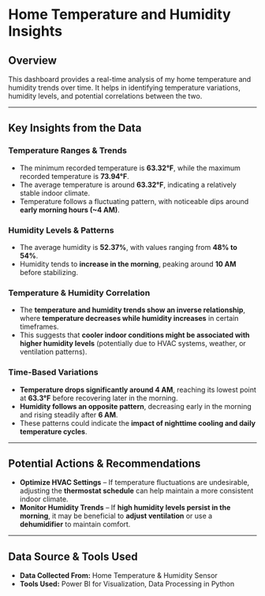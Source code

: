 # Home Temperature and Humidity Insights

## Overview
This dashboard provides a real-time analysis of my home temperature and humidity trends over time. It helps in identifying temperature variations, humidity levels, and potential correlations between the two.

---

## Key Insights from the Data

### Temperature Ranges & Trends
- The minimum recorded temperature is **63.32°F**, while the maximum recorded temperature is **73.94°F**.
- The average temperature is around **63.32°F**, indicating a relatively stable indoor climate.
- Temperature follows a fluctuating pattern, with noticeable dips around **early morning hours (~4 AM)**.

### Humidity Levels & Patterns
- The average humidity is **52.37%**, with values ranging from **48% to 54%**.
- Humidity tends to **increase in the morning**, peaking around **10 AM** before stabilizing.

### Temperature & Humidity Correlation
- The **temperature and humidity trends show an inverse relationship**, where **temperature decreases while humidity increases** in certain timeframes.
- This suggests that **cooler indoor conditions might be associated with higher humidity levels** (potentially due to HVAC systems, weather, or ventilation patterns).

### Time-Based Variations
- **Temperature drops significantly around 4 AM**, reaching its lowest point at **63.3°F** before recovering later in the morning.
- **Humidity follows an opposite pattern**, decreasing early in the morning and rising steadily after **6 AM**.
- These patterns could indicate the **impact of nighttime cooling and daily temperature cycles**.

---

## Potential Actions & Recommendations
- **Optimize HVAC Settings** – If temperature fluctuations are undesirable, adjusting the **thermostat schedule** can help maintain a more consistent indoor climate.
- **Monitor Humidity Trends** – If **high humidity levels persist in the morning**, it may be beneficial to **adjust ventilation** or use a **dehumidifier** to maintain comfort.

---

## Data Source & Tools Used
- **Data Collected From:** Home Temperature & Humidity Sensor
- **Tools Used:** Power BI for Visualization, Data Processing in Python
